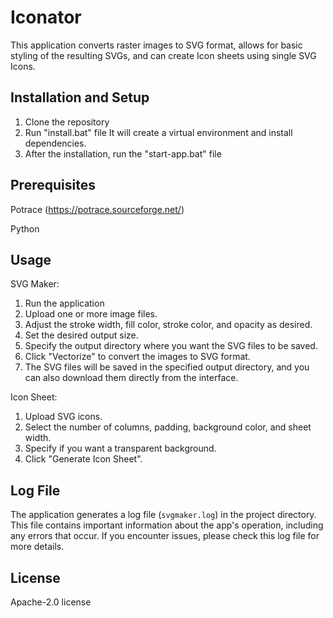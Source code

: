 # Iconator

This application converts raster images to SVG format, allows for basic styling of the resulting SVGs, and can create Icon sheets using single SVG Icons.

## Installation and Setup
1. Clone the repository
2. Run "install.bat" file
It will create a virtual environment and install dependencies.
3. After the installation, run the "start-app.bat" file

## Prerequisites
Potrace (https://potrace.sourceforge.net/)

Python

## Usage

SVG Maker:
1. Run the application
2. Upload one or more image files.
3. Adjust the stroke width, fill color, stroke color, and opacity as desired.
4. Set the desired output size.
5. Specify the output directory where you want the SVG files to be saved.
6. Click "Vectorize" to convert the images to SVG format.
7. The SVG files will be saved in the specified output directory, and you can also download them directly from the interface.

Icon Sheet:
1. Upload SVG icons.
2. Select the number of columns, padding, background color, and sheet width.
3. Specify if you want a transparent background.
4. Click "Generate Icon Sheet".

## Log File

The application generates a log file (`svgmaker.log`) in the project directory. This file contains important information about the app's operation, including any errors that occur. If you encounter issues, please check this log file for more details.

## License

Apache-2.0 license
